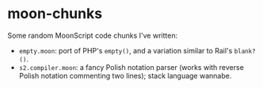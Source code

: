 # moon-chunks
Some random MoonScript code chunks I've written:
* `empty.moon`: port of PHP's `empty()`, and a variation similar to Rail's `blank?()`.
* `s2.compiler.moon`: a fancy Polish notation parser (works with reverse Polish notation commenting two lines); stack language wannabe.
